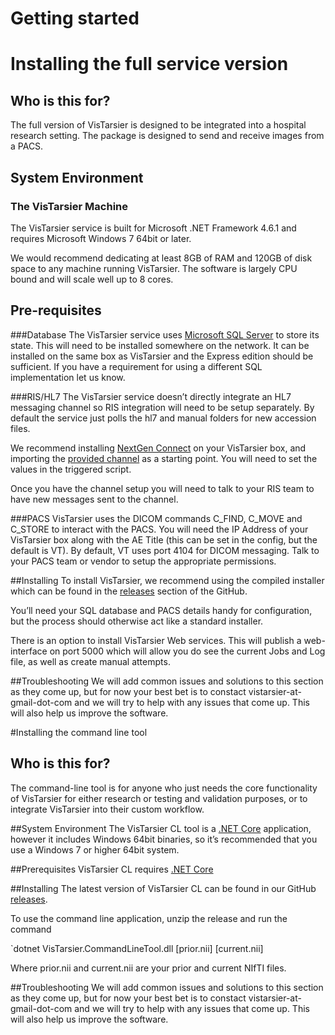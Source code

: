 # Getting started

# Installing the full service version
## Who is this for?
The full version of VisTarsier is designed to be integrated into a hospital research setting. The package is designed to send and receive images from a PACS.

## System Environment
### The VisTarsier Machine
The VisTarsier service is built for Microsoft .NET Framework 4.6.1 and requires Microsoft Windows 7 64bit or later. 

We would recommend dedicating at least 8GB of RAM and 120GB of disk space to any machine running VisTarsier. The software is largely CPU bound and will scale well up to 8 cores.

## Pre-requisites
###Database
The VisTarsier service uses [Microsoft SQL Server](https://www.microsoft.com/en-gb/sql-server/sql-server-downloads) to store its state. This will need to be installed somewhere on the network. It can be installed on the same box as VisTarsier and the Express edition should be sufficient. If you have a requirement for using a different SQL implementation let us know.

###RIS/HL7
The VisTarsier service doesn’t directly integrate an HL7 messaging channel so RIS integration will need to be setup separately. By default the service just polls the hl7 and manual folders for new accession files.

We recommend installing [NextGen Connect](https://github.com/nextgenhealthcare/connect) on your VisTarsier box, and importing the [provided channel]( https://github.com/mh-cad/vistarsier/blob/master/Integration/mirth_channel.xml) as a starting point. You will need to set the <VT Install Path> values in the triggered script.

Once you have the channel setup you will need to talk to your RIS team to have new messages sent to the channel.

###PACS
VisTarsier uses the DICOM commands C_FIND, C_MOVE and C_STORE to interact with the PACS. You will need the IP Address of your VisTarsier box along with the AE Title (this can be set in the config, but the default is VT). By default, VT uses port 4104 for DICOM messaging. Talk to your PACS team or vendor to setup the appropriate permissions.

##Installing
To install VisTarsier, we recommend using the compiled installer which can be found in the [releases](https://github.com/mh-cad/vistarsier/releases) section of the GitHub.

You’ll need your SQL database and PACS details handy for configuration, but the process should otherwise act like a standard installer.

There is an option to install VisTarsier Web services. This will publish a web-interface on port 5000 which will allow you do see the current Jobs and Log file, as well as create manual attempts. 

##Troubleshooting
We will add common issues and solutions to this section as they come up, but for now your best bet is to constact vistarsier-at-gmail-dot-com and we will try to help with any issues that come up. This will also help us improve the software.

#Installing the command line tool
## Who is this for?
The command-line tool is for anyone who just needs the core functionality of VisTarsier for either research or testing and validation purposes, or to integrate VisTarsier into their custom workflow.

##System Environment
The VisTarsier CL tool is a [.NET Core]( https://dotnet.microsoft.com/download) application, however it includes Windows 64bit binaries, so it’s recommended that you use a Windows 7 or higher 64bit system.

##Prerequisites
VisTarsier CL requires [.NET Core]( https://dotnet.microsoft.com/download)

##Installing
The latest version of VisTarsier CL can be found in our GitHub [releases](https://github.com/mh-cad/vistarsier/releases).

To use the command line application, unzip the release and run the command

`dotnet VisTarsier.CommandLineTool.dll [prior.nii] [current.nii]

Where prior.nii and current.nii are your prior and current NIfTI files.

##Troubleshooting
We will add common issues and solutions to this section as they come up, but for now your best bet is to constact vistarsier-at-gmail-dot-com and we will try to help with any issues that come up. This will also help us improve the software.


